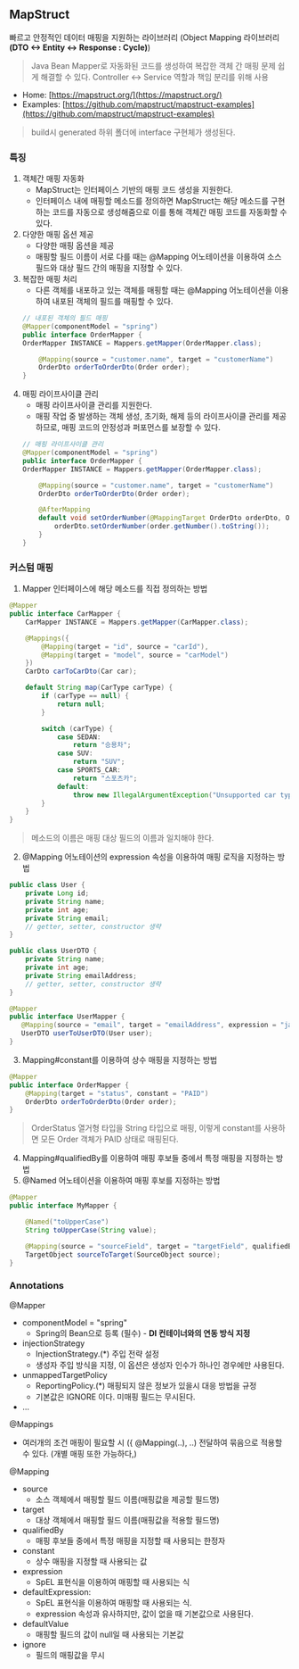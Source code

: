 ## MapStruct
빠르고 안정적인 데이터 매핑을 지원하는 라이브러리 (Object Mapping 라이브러리 **(DTO <-> Entity <-> Response : Cycle)**)
> Java Bean Mapper로 자동화된 코드를 생성하여 복잡한 객체 간 매핑 문제 쉽게 해결할 수 있다.
> Controller <-> Service 역할과 책임 분리를 위해 사용

- Home: [https://mapstruct.org/](https://mapstruct.org/)
- Examples: [https://github.com/mapstruct/mapstruct-examples](https://github.com/mapstruct/mapstruct-examples)
> build시 generated 하위 폴더에 interface 구현체가 생성된다.

### 특징
1. 객체간 매핑 자동화
   - MapStruct는 인터페이스 기반의 매핑 코드 생성을 지원한다.
   - 인터페이스 내에 매핑할 메소드를 정의하면 MapStruct는 해당 메소드를 구현하는 코드를 자동으로 생성해줌으로 이를 통해 객체간 매핑 코드를 자동화할 수 있다.
2. 다양한 매핑 옵션 제공
   - 다양한 매핑 옵션을 제공 
   - 매핑할 필드 이름이 서로 다를 때는 @Mapping 어노테이션을 이용하여 소스 필드와 대상 필드 간의 매핑을 지정할 수 있다.
3. 복잡한 매핑 처리
   - 다른 객체를 내포하고 있는 객체를 매핑할 때는 @Mapping 어노테이션을 이용하여 내포된 객체의 필드를 매핑할 수 있다.
   ```java
   // 내포된 객체의 필드 매핑
   @Mapper(componentModel = "spring")
   public interface OrderMapper {
   OrderMapper INSTANCE = Mappers.getMapper(OrderMapper.class);
   
       @Mapping(source = "customer.name", target = "customerName")
       OrderDto orderToOrderDto(Order order);
   }
   ```
4. 매핑 라이프사이클 관리
   - 매핑 라이프사이클 관리를 지원한다. 
   - 매핑 작업 중 발생하는 객체 생성, 초기화, 해제 등의 라이프사이클 관리를 제공하므로, 매핑 코드의 안정성과 퍼포먼스를 보장할 수 있다.
   ```java
   // 매핑 라이프사이클 관리
   @Mapper(componentModel = "spring")
   public interface OrderMapper {
   OrderMapper INSTANCE = Mappers.getMapper(OrderMapper.class);
   
       @Mapping(source = "customer.name", target = "customerName")
       OrderDto orderToOrderDto(Order order);
   
       @AfterMapping
       default void setOrderNumber(@MappingTarget OrderDto orderDto, Order order) {
           orderDto.setOrderNumber(order.getNumber().toString());
       }
   }
   ```

### 커스텀 매핑
1. Mapper 인터페이스에 해당 메소드를 직접 정의하는 방법
```java
@Mapper
public interface CarMapper {
    CarMapper INSTANCE = Mappers.getMapper(CarMapper.class);

    @Mappings({
        @Mapping(target = "id", source = "carId"),
        @Mapping(target = "model", source = "carModel")
    })
    CarDto carToCarDto(Car car);

    default String map(CarType carType) {
        if (carType == null) {
            return null;
        }

        switch (carType) {
            case SEDAN:
                return "승용차";
            case SUV:
                return "SUV";
            case SPORTS_CAR:
                return "스포츠카";
            default:
                throw new IllegalArgumentException("Unsupported car type: " + carType);
        }
    }
}
```
> 메소드의 이름은 매핑 대상 필드의 이름과 일치해야 한다.

2. @Mapping 어노테이션의 expression 속성을 이용하여 매핑 로직을 지정하는 방법
```java
public class User {
    private Long id;
    private String name;
    private int age;
    private String email;
    // getter, setter, constructor 생략
}

public class UserDTO {
    private String name;
    private int age;
    private String emailAddress;
    // getter, setter, constructor 생략
}

@Mapper
public interface UserMapper {
   @Mapping(source = "email", target = "emailAddress", expression = "java(email.split(\"@\")[0])")
   UserDTO userToUserDTO(User user);
}
```
3. Mapping#constant를 이용하여 상수 매핑을 지정하는 방법
```java
@Mapper
public interface OrderMapper {
    @Mapping(target = "status", constant = "PAID")
    OrderDto orderToOrderDto(Order order);
}
```
> OrderStatus 열거형 타입을 String 타입으로 매핑, 이렇게 constant를 사용하면 모든 Order 객체가 PAID 상태로 매핑된다.
4. Mapping#qualifiedBy를 이용하여 매핑 후보들 중에서 특정 매핑을 지정하는 방법
5. @Named 어노테이션을 이용하여 매핑 후보를 지정하는 방법
```java
@Mapper
public interface MyMapper {

    @Named("toUpperCase")
    String toUpperCase(String value);

    @Mapping(source = "sourceField", target = "targetField", qualifiedByName = "toUpperCase")
    TargetObject sourceToTarget(SourceObject source);
}
```

### Annotations
@Mapper
 - componentModel = "spring"
   - Spring의 Bean으로 등록 (필수) - **DI 컨테이너와의 연동 방식 지정**
 - injectionStrategy
   - InjectionStrategy.(*) 주입 전략 설정
   - 생성자 주입 방식을 지정, 이 옵션은 생성자 인수가 하나인 경우에만 사용된다.
 - unmappedTargetPolicy
   - ReportingPolicy.(*) 매핑되지 않은 정보가 있을시 대응 방법을 규정
   - 기본값은 IGNORE 이다. 미매핑 필드는 무시된다.
 - ...

@Mappings
 - 여러개의 조건 매핑이 필요할 시 ({ @Mapping(..), ..) 전달하여 묶음으로 적용할 수 있다. (개별 매핑 또한 가능하다,)

@Mapping
- source
   - 소스 객체에서 매핑할 필드 이름(매핑값을 제공할 필드명)
- target
  - 대상 객체에서 매핑할 필드 이름(매핑값을 적용할 필드명)
- qualifiedBy
  - 매핑 후보들 중에서 특정 매핑을 지정할 때 사용되는 한정자
- constant
  - 상수 매핑을 지정할 때 사용되는 값
- expression
  - SpEL 표현식을 이용하여 매핑할 때 사용되는 식
- defaultExpression: 
  - SpEL 표현식을 이용하여 매핑할 때 사용되는 식. 
  - expression 속성과 유사하지만, 값이 없을 때 기본값으로 사용된다.
- defaultValue
  - 매핑할 필드의 값이 null일 때 사용되는 기본값
- ignore
  - 필드의 매핑값을 무시
